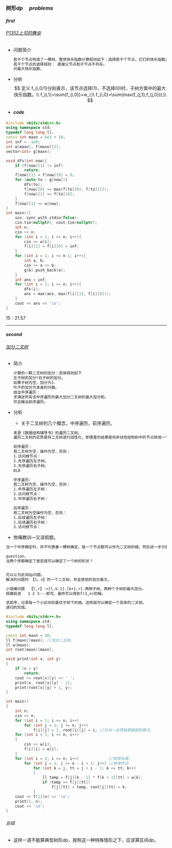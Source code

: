 ### 树形$dp\quad problems$

####  $first$

###### [P1352上司的舞会](https://www.luogu.com.cn/problem/P1352)

- 问题简介

  ```txt
  若干个节点构成了一棵树。整体快乐指数计算规则如下：选择若干个节点，它们的快乐指数之和。
  若干个节点的选择规则： 直接父节点和子节点不共存。
  问最大快乐指数。
  ```

- 分析
  $$
  定义 f_{i,0/1}分别表示，该节点选择(1)，不选择(0)时，子树方案中的最大快乐指数。\\
  f_{i,1}=\sum(f_{i,0})+w_i;\\
  f_{i,0}=\sum(max(f_{j,1},f_{j,0}));\\
  $$

- #### $code$

```cpp
#include <bits/stdc++.h>
using namespace std;
typedef long long ll;
const int maxn = 6e3 + 10;
int inf = -1e9;
int w[maxn], f[maxn][2];
vector<int> g[maxn];

void dfs(int now){
    if (f[now][1] != inf)
        return;
    f[now][1] = f[now][0] = 0;
    for (auto to : g[now]){
        dfs(to);
        f[now][0] += max(f[to][0], f[to][1]);
        f[now][1] += f[to][0];
    }
    f[now][1] += w[now];
}
int main(){
    ios::sync_with_stdio(false);
    cin.tie(nullptr), cout.tie(nullptr);
    int n;
    cin >> n;
    for (int i = 1; i <= n; i++){
        cin >> w[i];
        f[i][1] = f[i][0] = inf;
    }
    for (int i = 1; i <= n-1; i++){
        int a, b;
        cin >> a >> b;
        g[b].push_back(a);
    }
    int ans = inf;
    for (int i = 1; i <= n; i++){
        dfs(i);
        ans = max(ans, max(f[i][1], f[i][0]));
    }
    cout << ans << '\n';
}
```

$15:21.57$

---

#### $second$

###### [加分二叉树](https://www.luogu.com.cn/problem/P1040) 

- 简介

  ```txt
  计算的一颗二叉树的加分：具体规则如下
  左子树的加分*右子树的加分。
  如果子树为空，加分为1.
  叶子的加分为本身的分数。
  给出中序遍历：
  求满足所有该中序遍历的最大加分二叉树的最大加分和。
  并且输出前序遍历。
  ```

- 分析

  - 关于二叉树的几个概念，中序遍历，前序遍历。

  ```txt
  来源《数据结构辅导书》的遍历二叉树。
  遍历二叉树的实质是将二叉树进行线性化，即便里的结果是将非线性结构树中的节点排成一个线性序列。
  
  前序遍历：
  若二叉树为空，操作为空，否则：
  1.访问根节点：
  2.先序遍历左子树。
  3.先序遍历右子树。
  DLR
  
  中序遍历:
  若二叉树为空，操作为空，否则：
  1.中序遍历左子树：
  2.访问根节点：
  3.中序遍历右子树：
  
  后序遍历：
  若二叉树为空操作为空，否则：
  1.后续遍历左子树：
  2.后续遍历右子树：
  3.访问根节点：
  ```

- 惨痛教训—又读假题。

```txt
当一个中序确定时，并不代表着一棵树确定。每一个节点都可以作为二叉树的根。然后进一步分割，进一步确定其它的根。最终就完全确定，这一颗树的形状。

question，
当两个序都确定了是否就可以确定了一个树的形状？


可以认为区间dp问题。
解决的问题时 【1，n】的一个二叉树，并且使他的加分最大。

小规模问题  【l,r】->[l,k-1].[k+1,r].两种子树，两种个子树的最大加分。
规模前进   1 2 3---即可。最终可以得到f(1,n)的解。

求前序，记录每一个小区间的最优子树下的根。这样就可以确定一个具体的二叉树。
递归的完成。
```

```cpp
#include <bits/stdc++.h>
using namespace std;
typedef long long ll;

const int maxn = 40;
ll f[maxn][maxn]; //加分二叉树。
ll w[maxn];
int root[maxn][maxn];

void print(int x, int y)
{
    if (x > y)
        return;
    cout << root[x][y] << ' ';
    print(x, root[x][y] - 1);
    print(root[x][y] + 1, y);
}

int main()
{
    int n;
    cin >> n;
    for (int i = 1; i <= n; i++)
        for (int j = 1; j <= n; j++)
            f[i][j] = 1, root[i][j] = i; //针对一边界就是根部的情况。
    for (int i = 1; i <= n; i++)
    {
        cin >> w[i];
        f[i][i] = w[i];
    }
    for (int i = 2; i <= n; i++)             //枚举长度，
        for (int j = 1; j <= n - i + 1; j++) //枚举终点
            for (int k = j, tt = j + i - 1; k <= tt; k++)
            {
                ll temp = f[j][k - 1] * f[k + 1][tt] + w[k];
                if (temp >= f[j][tt])
                    f[j][tt] = temp, root[j][tt] = k;
            }
    cout << f[1][n] << '\n';
    print(1, n);
    cout << '\n';
}

```

###### 总结

- 这样一道不能算典型树形$dp$，按照这一种特殊情形之下，应该算区间$dp$。
